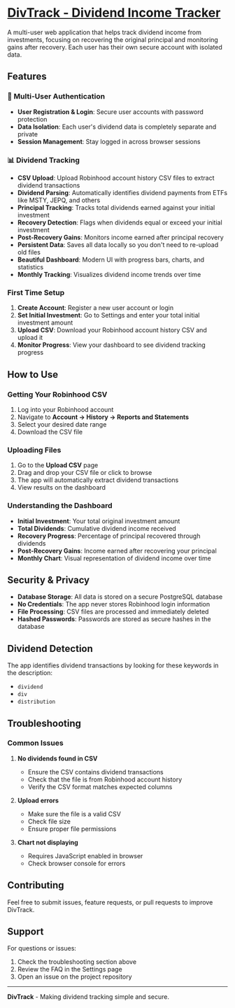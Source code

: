# [DivTrack - Dividend Income Tracker](https://divtrack-ga1w.onrender.com/login)

A multi-user web application that helps track dividend income from investments, focusing on recovering the original principal and monitoring gains after recovery. Each user has their own secure account with isolated data.

## Features

### 🔐 Multi-User Authentication
- **User Registration & Login**: Secure user accounts with password protection
- **Data Isolation**: Each user's dividend data is completely separate and private
- **Session Management**: Stay logged in across browser sessions

### 📊 Dividend Tracking
- **CSV Upload**: Upload Robinhood account history CSV files to extract dividend transactions
- **Dividend Parsing**: Automatically identifies dividend payments from ETFs like MSTY, JEPQ, and others
- **Principal Tracking**: Tracks total dividends earned against your initial investment
- **Recovery Detection**: Flags when dividends equal or exceed your initial investment
- **Post-Recovery Gains**: Monitors income earned after principal recovery
- **Persistent Data**: Saves all data locally so you don't need to re-upload old files
- **Beautiful Dashboard**: Modern UI with progress bars, charts, and statistics
- **Monthly Tracking**: Visualizes dividend income trends over time

### First Time Setup

1. **Create Account**: Register a new user account or login
2. **Set Initial Investment**: Go to Settings and enter your total initial investment amount
3. **Upload CSV**: Download your Robinhood account history CSV and upload it
4. **Monitor Progress**: View your dashboard to see dividend tracking progress

## How to Use

### Getting Your Robinhood CSV

1. Log into your Robinhood account
2. Navigate to **Account → History → Reports and Statements**
3. Select your desired date range
5. Download the CSV file

### Uploading Files

1. Go to the **Upload CSV** page
2. Drag and drop your CSV file or click to browse
3. The app will automatically extract dividend transactions
4. View results on the dashboard

### Understanding the Dashboard

- **Initial Investment**: Your total original investment amount
- **Total Dividends**: Cumulative dividend income received
- **Recovery Progress**: Percentage of principal recovered through dividends
- **Post-Recovery Gains**: Income earned after recovering your principal
- **Monthly Chart**: Visual representation of dividend income over time

## Security & Privacy

- **Database Storage**: All data is stored on a secure PostgreSQL database
- **No Credentials**: The app never stores Robinhood login information
- **File Processing**: CSV files are processed and immediately deleted
- **Hashed Passwords**: Passwords are stored as secure hashes in the database 

## Dividend Detection

The app identifies dividend transactions by looking for these keywords in the description:
- `dividend`
- `div`
- `distribution`

## Troubleshooting

### Common Issues

1. **No dividends found in CSV**
   - Ensure the CSV contains dividend transactions
   - Check that the file is from Robinhood account history
   - Verify the CSV format matches expected columns

2. **Upload errors**
   - Make sure the file is a valid CSV
   - Check file size
   - Ensure proper file permissions

3. **Chart not displaying**
   - Requires JavaScript enabled in browser
   - Check browser console for errors


## Contributing

Feel free to submit issues, feature requests, or pull requests to improve DivTrack.

## Support

For questions or issues:
1. Check the troubleshooting section above
2. Review the FAQ in the Settings page
3. Open an issue on the project repository

---

**DivTrack** - Making dividend tracking simple and secure.
